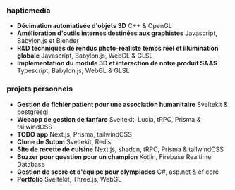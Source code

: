 ### hapticmedia

- **Décimation automatisée d'objets 3D** C++ & OpenGL
- **Amélioration d'outils internes destinées aux graphistes** Javascript, Babylon.js et Blender
- **R&D** **techniques de rendus photo-réaliste temps réel et illumination globale** Javascript, Babylon.js, WebGL & GLSL
- **Implémentation du module 3D et interaction de notre produit SAAS** Typescript, Babylon.js, WebGL & GLSL

### projets personnels

- **Gestion de fichier patient pour une association humanitaire** Sveltekit & postgresql
- **Webapp de gestion de fanfare** Sveltekit, Lucia, tRPC, Prisma & tailwindCSS
- **TODO app** Next.js, Prisma, tailwindCSS
- **Clone de Sutom** Sveltekit, Redis
- **Site de recette de cuisine** Next.js, shadcn, tRPC, Prisma & tailwindCSS
- **Buzzer pour question pour un champion** Kotlin, Firebase Realtime Database
- **Gestion de score et d'équipe pour olympiades** C#, asp.net & ef core
- **Portfolio** Sveltekit, Three.js, WebGL
